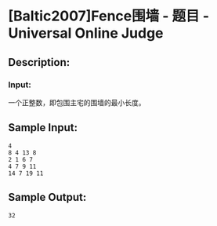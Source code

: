 # [Baltic2007]Fence围墙 - 题目 - Universal Online Judge

## Description: 



### Input: 

一个正整数，即包围主宅的围墙的最小长度。


## Sample Input: 
```
4
8 4 13 8
2 1 6 7
4 7 9 11
14 7 19 11	
```

## Sample Output: 
```
32
```
